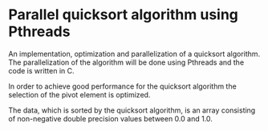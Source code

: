 # Parallel quicksort algorithm using Pthreads

An implementation, optimization and parallelization of a quicksort
algorithm. The parallelization of the algorithm will be done using Pthreads and the code is written in C. 

In order to achieve good performance for the quicksort algorithm the selection of the pivot element is optimized. 

The data, which is sorted by the quicksort algorithm, is an array consisting of non-negative double precision values between 0.0 and
1.0.

